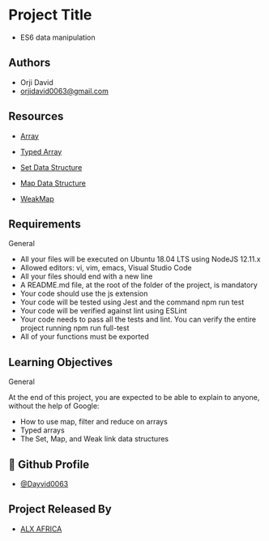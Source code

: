 
# Project Title

- ES6 data manipulation


## Authors

- Orji David
- orjidavid0063@gmail.com



## Resources

- [Array](https://intranet.alxswe.com/rltoken/bcXqK1IaIHtrZ45sv0RxsQ)

- [Typed Array](https://intranet.alxswe.com/rltoken/YZ5RtzAPTaWtF00MYbXuVw)

- [Set Data Structure](https://intranet.alxswe.com/rltoken/Ch8vq39y9QnlTMr8CymgEg)

- [Map Data Structure](https://intranet.alxswe.com/rltoken/W29MV3f8Ii4HmeJSALNIpw)

- [WeakMap](https://intranet.alxswe.com/rltoken/pSetFVFeIR660GPE0flPdg)





## Requirements

General

- All your files will be executed on Ubuntu 18.04 LTS using NodeJS 12.11.x
- Allowed editors: vi, vim, emacs, Visual Studio Code
- All your files should end with a new line
- A README.md file, at the root of the folder of the project, is mandatory
- Your code should use the js extension
- Your code will be tested using Jest and the command npm run test
- Your code will be verified against lint using ESLint
- Your code needs to pass all the tests and lint. You can verify the entire project running npm run full-test
- All of your functions must be exported


## Learning Objectives

General

At the end of this project, you are expected to be able to explain to anyone, without the help of Google:

- How to use map, filter and reduce on arrays
- Typed arrays
- The Set, Map, and Weak link data structures




## 🔗 Github Profile
- [@Dayvid0063](https://github.com/Dayvid0063)



## Project Released By

- [ALX AFRICA](https://www.alxafrica.com/)

